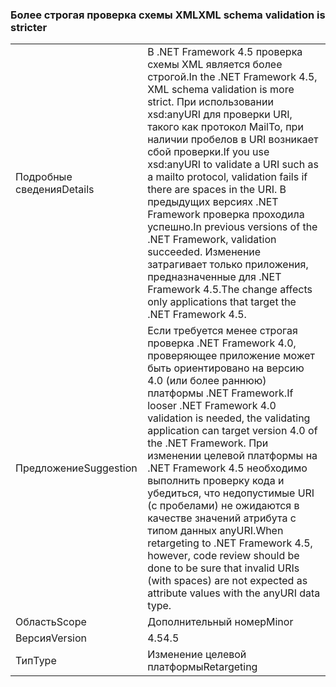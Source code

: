 ### <a name="xml-schema-validation-is-stricter"></a><span data-ttu-id="07c1d-101">Более строгая проверка схемы XML</span><span class="sxs-lookup"><span data-stu-id="07c1d-101">XML schema validation is stricter</span></span>

|   |   |
|---|---|
|<span data-ttu-id="07c1d-102">Подробные сведения</span><span class="sxs-lookup"><span data-stu-id="07c1d-102">Details</span></span>|<span data-ttu-id="07c1d-103">В .NET Framework 4.5 проверка схемы XML является более строгой.</span><span class="sxs-lookup"><span data-stu-id="07c1d-103">In the .NET Framework 4.5, XML schema validation is more strict.</span></span> <span data-ttu-id="07c1d-104">При использовании xsd:anyURI для проверки URI, такого как протокол MailTo, при наличии пробелов в URI возникает сбой проверки.</span><span class="sxs-lookup"><span data-stu-id="07c1d-104">If you use xsd:anyURI to validate a URI such as a mailto protocol, validation fails if there are spaces in the URI.</span></span> <span data-ttu-id="07c1d-105">В предыдущих версиях .NET Framework проверка проходила успешно.</span><span class="sxs-lookup"><span data-stu-id="07c1d-105">In previous versions of the .NET Framework, validation succeeded.</span></span> <span data-ttu-id="07c1d-106">Изменение затрагивает только приложения, предназначенные для .NET Framework 4.5.</span><span class="sxs-lookup"><span data-stu-id="07c1d-106">The change affects only applications that target the .NET Framework 4.5.</span></span>|
|<span data-ttu-id="07c1d-107">Предложение</span><span class="sxs-lookup"><span data-stu-id="07c1d-107">Suggestion</span></span>|<span data-ttu-id="07c1d-108">Если требуется менее строгая проверка .NET Framework 4.0, проверяющее приложение может быть ориентировано на версию 4.0 (или более раннюю) платформы .NET Framework.</span><span class="sxs-lookup"><span data-stu-id="07c1d-108">If looser .NET Framework 4.0 validation is needed, the validating application can target version 4.0 of the .NET Framework.</span></span> <span data-ttu-id="07c1d-109">При изменении целевой платформы на .NET Framework 4.5 необходимо выполнить проверку кода и убедиться, что недопустимые URI (с пробелами) не ожидаются в качестве значений атрибута с типом данных anyURI.</span><span class="sxs-lookup"><span data-stu-id="07c1d-109">When retargeting to .NET Framework 4.5, however, code review should be done to be sure that invalid URIs (with spaces) are not expected as attribute values with the anyURI data type.</span></span>|
|<span data-ttu-id="07c1d-110">Область</span><span class="sxs-lookup"><span data-stu-id="07c1d-110">Scope</span></span>|<span data-ttu-id="07c1d-111">Дополнительный номер</span><span class="sxs-lookup"><span data-stu-id="07c1d-111">Minor</span></span>|
|<span data-ttu-id="07c1d-112">Версия</span><span class="sxs-lookup"><span data-stu-id="07c1d-112">Version</span></span>|<span data-ttu-id="07c1d-113">4.5</span><span class="sxs-lookup"><span data-stu-id="07c1d-113">4.5</span></span>|
|<span data-ttu-id="07c1d-114">Тип</span><span class="sxs-lookup"><span data-stu-id="07c1d-114">Type</span></span>|<span data-ttu-id="07c1d-115">Изменение целевой платформы</span><span class="sxs-lookup"><span data-stu-id="07c1d-115">Retargeting</span></span>|

